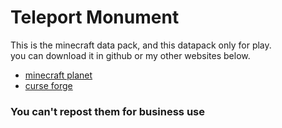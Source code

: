 # Teleport Monument
This is the minecraft data pack, and this datapack only for play.  
you can download it in github or my other websites below.  
* [minecraft planet](https://www.planetminecraft.com/data-pack/teleport-monument/)  
* [curse forge](https://www.curseforge.com/minecraft/texture-packs/teleport-monument-datapack)  
### You can't repost them for business use